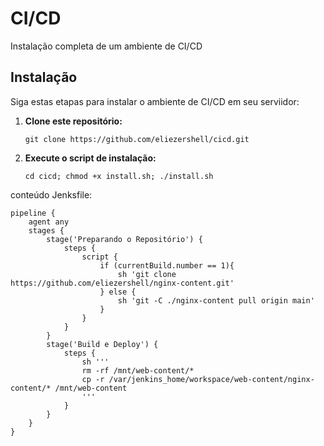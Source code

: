 # CI/CD
Instalação completa de um ambiente de CI/CD

## Instalação

Siga estas etapas para instalar o ambiente de CI/CD em seu serviidor:

1. **Clone este repositório:**
   ```
   git clone https://github.com/eliezershell/cicd.git
   ```

2. **Execute o script de instalação:**
   ```
   cd cicd; chmod +x install.sh; ./install.sh
   ```

conteúdo Jenksfile:

```
pipeline {
    agent any
    stages {
        stage('Preparando o Repositório') {
            steps {
                script {
                    if (currentBuild.number == 1){
                        sh 'git clone https://github.com/eliezershell/nginx-content.git'   
                    } else {
                        sh 'git -C ./nginx-content pull origin main'
                    }
                }
            }
        }
        stage('Build e Deploy') {
            steps {
                sh '''
                rm -rf /mnt/web-content/*
                cp -r /var/jenkins_home/workspace/web-content/nginx-content/* /mnt/web-content
                '''
            }
        }
    }
}
```
